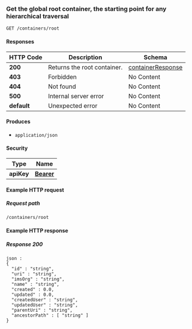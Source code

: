 
<a name="getrootcontainer"></a>
### Get the global root container, the starting point for any hierarchical traversal
```
GET /containers/root
```


#### Responses

|HTTP Code|Description|Schema|
|---|---|---|
|**200**|Returns the root container.|[containerResponse](../definitions/containerResponse.md#containerresponse)|
|**403**|Forbidden|No Content|
|**404**|Not found|No Content|
|**500**|Internal server error|No Content|
|**default**|Unexpected error|No Content|


#### Produces

* `application/json`


#### Security

|Type|Name|
|---|---|
|**apiKey**|**[Bearer](security.md#bearer)**|


#### Example HTTP request

##### Request path
```
/containers/root
```


#### Example HTTP response

##### Response 200
```
json :
{
  "id" : "string",
  "uri" : "string",
  "imsOrg" : "string",
  "name" : "string",
  "created" : 0.0,
  "updated" : 0.0,
  "createdUser" : "string",
  "updatedUser" : "string",
  "parentUri" : "string",
  "ancestorPath" : [ "string" ]
}
```



